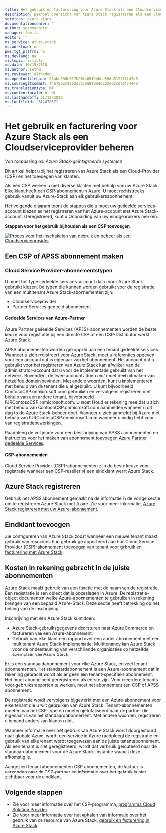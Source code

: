 ```yaml
---
title: Het gebruik en facturering voor Azure Stack als een Cloudserviceprovider beheren | Microsoft Docs
description: Beknopt overzicht van Azure Stack registreren als een Cloud-Provider (CSP) en het toevoegen van klanten voor facturering.
services: azure-stack
documentationcenter: ''
author: sethmanheim
manager: femila
editor: ''
ms.service: azure-stack
ms.workload: na
pms.tgt_pltfrm: na
ms.devlang: na
ms.topic: article
ms.date: 10/15/2018
ms.author: sethm
ms.reviewer: alfredop
ms.openlocfilehash: 26abc338b617b967c6919ebbe556a81226ff47d8
ms.sourcegitcommit: f4b78e2c9962d3139a910a4d222d02cda1474440
ms.translationtype: MT
ms.contentlocale: nl-NL
ms.lasthandoff: 01/12/2019
ms.locfileid: "54247857"
---
```

# <a name="manage-usage-and-billing-for-azure-stack-as-a-cloud-service-provider"></a>Het gebruik en facturering voor Azure Stack als een Cloudserviceprovider beheren 

*Van toepassing op: Azure Stack-geïntegreerde systemen*

Dit artikel helpt u bij het registreren van Azure Stack als een Cloud-Provider (CSP) en het toevoegen van klanten.

Als een CSP werken u met diverse klanten met behulp van uw Azure Stack. Elke klant heeft een CSP-abonnement in Azure. U moet rechtstreeks gebruik vanuit uw Azure-Stack aan elk gebruikersabonnement.

Het volgende diagram toont de stappen die u moet uw gedeelde services-account kiezen en het registreren van het Azure-account met Azure Stack-account. Geregistreerd, kunt u Onboarding van uw eindgebruikers merken.

**Stappen voor het gebruik bijhouden als een CSP toevoegen**

[ ![Proces voor het inschakelen van gebruik en beheer als een Cloudserviceprovider](media/azure-stack-add-manage-billing-as-a-csp/process-add-useage-as-a-csp.png "proces voor het inschakelen van gebruik en beheer als een Cloudserviceprovider") ](media/azure-stack-add-manage-billing-as-a-csp/process-add-useage-as-a-csp.png#lightbox)

## <a name="create-a-csp-or-apss-subscription"></a>Een CSP of APSS abonnement maken

### <a name="cloud-service-provider-subscription-types"></a>Cloud Service Provider-abonnementstypen

U moet het type gedeelde services-account dat u voor Azure Stack gebruikt kiezen. De typen die kunnen worden gebruikt voor de registratie van een multitenant Azure Stack-abonnementen zijn:

 - Cloudserviceprovider 
 - Partner Services gedeeld abonnement 

#### <a name="azure-partner-shared-services"></a>Gedeelde Services van Azure-Partner

Azure Partner gedeelde Services (APSS)-abonnementen worden de beste keuze voor registratie bij een directe CSP of een CSP-Distributor werkt Azure Stack.

APSS abonnementen worden gekoppeld aan een tenant gedeelde services. Wanneer u zich registreert voor Azure Stack, moet u referenties opgeven voor een account dat is eigenaar van het abonnement. Het account dat u gebruikt voor het registreren van Azure Stack kan afwijken van de administrator-account dat u voor de implementatie gebruikt van het netwerk. Bovendien, de twee accounts doen *niet* moet deel uitmaken van hetzelfde domein bevinden. Met andere woorden, kunt u implementeren met behulp van de tenant die u al gebruikt. U kunt bijvoorbeeld ContosoCSP.onmicrosoft.com gebruiken en vervolgens registreren met behulp van een andere tenant, bijvoorbeeld IURContosoCSP.onmicrosoft.com. U moet Houd er rekening mee dat u zich met behulp van ContosoCSP.onmicrosoft.com aanmelden wanneer u dit dag to do Azure Stack-beheer doet. Wanneer u zich aanmeldt bij Azure met behulp van IURContosoCSP.onmicrosoft.com wanneer u nodig hebt voor van registratiebewerkingen.

Raadpleeg de volgende voor een beschrijving van APSS abonnementen en instructies voor het maken van abonnement [toevoegen Azure Partner gedeelde Services](https://msdn.microsoft.com/partner-center/shared-services).

#### <a name="csp-subscriptions"></a>CSP-abonnementen

Cloud Service Provider (CSP)-abonnementen zijn de beste keuze voor registratie wanneer een CSP-reseller of een eindklant werkt Azure Stack.

## <a name="register-azure-stack"></a>Azure Stack registreren

Gebruik het APSS abonnement gemaakt na de informatie in de vorige sectie om te registreren Azure Stack met Azure. Zie voor meer informatie, [Azure Stack registreren met uw Azure-abonnement](azure-stack-registration.md).

## <a name="add-end-customer"></a>Eindklant toevoegen

Zie configureren van Azure Stack zodat wanneer een nieuwe tenant maakt gebruik van resources hun gebruik gerapporteerd aan hun Cloud Service Provider (CSP)-abonnement [toevoegen van tenant voor gebruik en facturering met Azure Stack](azure-stack-csp-howto-register-tenants.md).

## <a name="charge-the-right-subscriptions"></a>Kosten in rekening gebracht in de juiste abonnementen

Azure Stack maakt gebruik van een functie met de naam van de registratie. Een registratie is een object dat is opgeslagen in Azure. De registratie-object documenten welke Azure-abonnementen te gebruiken in rekening brengen van een bepaald Azure-Stack. Deze sectie heeft betrekking op het belang van de inschrijving.

Inschrijving met een Azure Stack kunt doen:
 - Azure Stack-gebruiksgegevens doorsturen naar Azure Commerce en factureren van een Azure-abonnement.
 - Gebruik van elke klant een rapport over een ander abonnement met een multitenant Azure Stack-implementatie. Multitenancy kan Azure Stack voor de ondersteuning van verschillende organisaties op hetzelfde exemplaar van Azure Stack.

Er is een standaardabonnement voor elke Azure Stack, en veel tenant-abonnementen. Het standaardabonnement is een Azure-abonnement dat in rekening gebracht wordt als er geen een tenant-specifieke abonnement. Het moet abonnement geregistreerd als eerste zijn. Voor meerdere tenants voor gebruiksrapporten te werken, moet het abonnement een CSP of APSS-abonnement.

De registratie wordt vervolgens bijgewerkt met een Azure-abonnement voor elke tenant die u wilt gebruiken van Azure Stack. Tenant-abonnementen moeten van het CSP-type en moeten getotaliseerd naar de partner die eigenaar is van het standaardabonnement. Met andere woorden, registreren u iemand anders van klanten niet.

Wanneer informatie over het gebruik van Azure Stack wordt doorgestuurd naar globale Azure, wordt een service in Azure raadpleegt de registratie en gebruik van elke tenant wordt toegewezen aan de juiste tenantabonnement. Als een tenant is niet geregistreerd, wordt dat verbruik gerouteerd naar de standaardabonnement voor de Azure Stack-instantie waaruit deze afkomstig is.

Aangezien tenant abonnementen CSP-abonnementen, de factuur is verzonden naar de CSP-partner en informatie over het gebruik is niet zichtbaar voor de eindklant.

## <a name="next-steps"></a>Volgende stappen

 - Zie voor meer informatie over het CSP-programma, [programma Cloud Solution Provider](https://partner.microsoft.com/solutions/microsoft-cloud-solutions).
 - Zie voor meer informatie over het ophalen van informatie over het gebruik van de resource van Azure Stack, [gebruik en facturering in Azure Stack](azure-stack-billing-and-chargeback.md).
